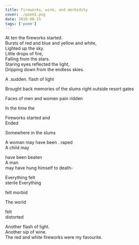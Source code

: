 ```yaml
---
title: Fireworks, wine, and morbidity
cover: ./poem1.png
date: 2019-08-15
tags: ['poem']
---
```


At ten the fireworks started.  
Bursts of red and blue and yellow and white,  
Lighted up the sky.  
Little drops of fire,  
Falling from the stars.  
Staring eyes reflected the light,  
Dripping down from the endless skies.  


A .sudden. flash of light  

Brought back memories of the slums right outside resort gates  

Faces of men and women pain ridden  

In the time the  

Fireworks started and  
Ended  

Somewhere in the slums  

A woman may have been . raped  
A child may  

have been beaten  
A man  
may have hung himself to death-  

Everything felt   
sterile Everything  

felt morbid  

The world  

felt  
distorted  


Another flash of light.  
Another sip of wine.  
The red and white fireworks were my favourite.
